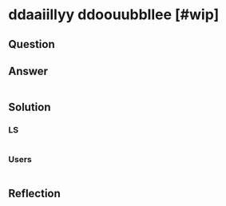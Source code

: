 # ddaaiillyy ddoouubbllee [#wip]

## Question

## Answer

```python

```

## Solution

### LS

```python

```

### Users

```python

```

## Reflection
